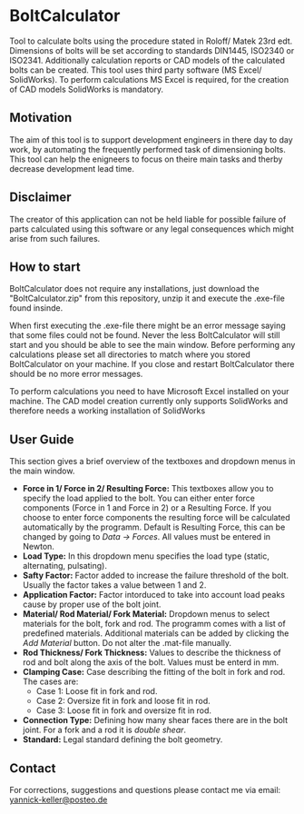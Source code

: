 # BoltCalculator

Tool to calculate bolts using the procedure stated in Roloff/ Matek 23rd edt. Dimensions of bolts will be set according to standards DIN1445, ISO2340 or ISO2341.
Additionally calculation reports or CAD models of the calculated bolts can be created. This tool uses third party software (MS Excel/ SolidWorks). To perform calculations MS Excel is required, for the creation of CAD models SolidWorks is mandatory.

## Motivation
The aim of this tool is to support development engineers in there day to day work, by automating the frequently performed task of dimensioning bolts. This tool can help the enigneers to focus on theire main tasks and therby decrease development lead time. 

## Disclaimer 
The creator of this application can not be held liable for possible failure of parts calculated using this software or any legal consequences which might arise from such failures.

## How to start
BoltCalculator does not require any installations, just download the "BoltCalculator.zip" from this repository, unzip it and execute the .exe-file found insinde.

When first executing the .exe-file there might be an error message saying that some files could not be found. Never the less BoltCalculator will still start and you should be able to see the main window. Before performing any calculations please set all directories to match where you stored BoltCalculator on your machine. If you close and restart BoltCalculator there should be no more error messages. 

To perform calculations you need to have Microsoft Excel installed on your machine. The CAD model creation currently only supports SolidWorks and therefore needs a working installation of SolidWorks

## User Guide
This section gives a brief overview of the textboxes and dropdown menus in the main window.

* **Force in 1/ Force in 2/ Resulting Force:** This textboxes allow you to specify the load applied to the bolt. You can either enter force components (Force in 1 and Force in 2) or a Resulting Force. If you choose to enter force components the resulting force will be calculated automatically by the programm. Default is Resulting Force, this can be changed by going to *Data -> Forces*. All values must be entered in Newton.
* **Load Type:** In this dropdown menu specifies the load type (static, alternating, pulsating).
* **Safty Factor:** Factor added to increase the failure threshold of the bolt. Usually the factor takes a value between 1 and 2.
* **Application Factor:** Factor intorduced to take into account load peaks cause by proper use of the bolt joint.
* **Material/ Rod Material/ Fork Material:** Dropdown menus to select materials for the bolt, fork and rod. The programm comes with a list of predefined materials. Additional materials can be added by clicking the *Add Material* button. Do not alter the .mat-file manually.
* **Rod Thickness/ Fork Thickness:** Values to describe the thickness of rod and bolt along the axis of the bolt. Values must be enterd in mm.
* **Clamping Case:** Case describing the fitting of the bolt in fork and rod. The cases are:
    * Case 1: Loose fit in fork and rod.
    * Case 2: Oversize fit in fork and loose fit in rod.
    * Case 3: Loose fit in fork and oversize fit in rod.
* **Connection Type:** Defining how many shear faces there are in the bolt joint. For a fork and a rod it is *double shear*.
* **Standard:** Legal standard defining the bolt geometry.

## Contact
For corrections, suggestions and questions please contact me via email: yannick-keller@posteo.de
